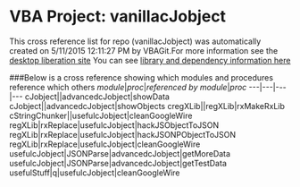 # VBA Project: vanillacJobject
This cross reference list for repo (vanillacJobject) was automatically created on 5/11/2015 12:11:27 PM by VBAGit.For more information see the [desktop liberation site](http://ramblings.mcpher.com/Home/excelquirks/drivesdk/gettinggithubready "desktop liberation")
You can see [library and dependency information here](dependencies.md)

###Below is a cross reference showing which modules and procedures reference which others
*module*|*proc*|*referenced by module*|*proc*
---|---|---|---
cJobject||advancedcJobject|showData
cJobject||advancedcJobject|showObjects
cregXLib||regXLib|rxMakeRxLib
cStringChunker||usefulcJobject|cleanGoogleWire
regXLib|rxReplace|usefulcJobject|hackJSObjectToJSON
regXLib|rxReplace|usefulcJobject|hackJSONPObjectToJSON
regXLib|rxReplace|usefulcJobject|cleanGoogleWire
usefulcJobject|JSONParse|advancedcJobject|getMoreData
usefulcJobject|JSONParse|advancedcJobject|getTestData
usefulStuff|q|usefulcJobject|cleanGoogleWire
